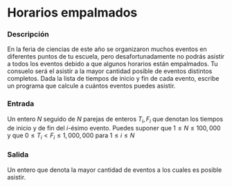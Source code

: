 # Horarios empalmados

### Descripción

En la feria de ciencias de este año se organizaron muchos eventos en diferentes puntos de tu escuela, pero desafortunadamente no podrás asistir a todos los eventos debido a que algunos horarios están empalmados. Tu consuelo será el asistir a la mayor cantidad posible de eventos distintos completos. Dada la lista de tiempos de inicio y fin de cada evento, escribe un programa que calcule a cuántos eventos puedes asistir.

### Entrada

Un entero $N$ seguido de $N$ parejas de enteros $T_i, F_i$ que denotan los tiempos de inicio y de fin del $i$-ésimo evento. Puedes suponer que $1 \leq N \leq 100,000$ y que $0 \leq T_i < F_i \leq 1,000,000$ para $1 \leq i \leq N$

### Salida

Un entero que denota la mayor cantidad de eventos a los cuales es posible asistir.
